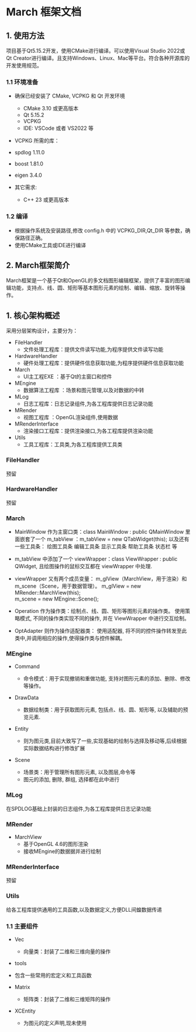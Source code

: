 # March 框架文档

## 1. 使用方法
项目基于Qt5.15.2开发，使用CMake进行编译。可以使用Visual Studio 2022或Qt Creator进行编译。且支持Windows、Linux、Mac等平台。符合各种开源库的开发使用规范。

### 1.1 环境准备
- 确保已经安装了 CMake, VCPKG 和 Qt 开发环境
  - CMake 3.10 或更高版本
  - Qt 5.15.2 
  - VCPKG
  - IDE: VSCode 或者 VS2022 等 

-  VCPKG 所需的库：
  - spdlog 1.11.0
  - boost 1.81.0
  - eigen 3.4.0

- 其它需求:
  - C++ 23 或更高版本

### 1.2 编译
- 根据操作系统及安装路径,修改 config.h 中的 VCPKG_DIR,Qt_DIR 等参数，确保路径正确。
- 使用CMake工具或IDE进行编译


## 2. March框架简介
March框架是一个基于Qt和OpenGL的多文档图形编辑框架，提供了丰富的图形编辑功能，支持点、线、圆、矩形等基本图形元素的绘制、编辑、缩放、旋转等操作。

## 1. 核心架构概述
采用分层架构设计，主要分为：

- FileHandler 
  - 文件处理工程库：提供文件读写功能,为程序提供文件读写功能
- HardwareHandler 
  - 硬件处理工程库：提供硬件信息获取功能,为程序提供硬件信息获取功能
- March 
  - UI主工程EXE ：基于Qt的主窗口和控件
- MEngine 
  - 数据算法工程库 ：场景和图元管理,以及对数据的中转
- MLog 
  - 日志工程库：日志记录组件,为各工程库提供日志记录功能
- MRender 
  - 视图工程库 ：OpenGL渲染组件,使用数据
- MRenderInterface 
  - 渲染接口工程库：提供渲染接口,为各工程库提供渲染功能
- Utils
  - 工具工程库：工具类,为各工程库提供工具类

###  FileHandler 
预留

###  HardwareHandler
预留

###  March
- MainWindow 作为主窗口类：class MainWindow : public QMainWindow
    里面嵌套了一个  m_tabView ：m_tabView = new QTabWidget(this);
以及还有一些工具条： 绘图工具条  编辑工具条  显示工具条  帮助工具条  状态栏 等

- m_tabView 中添加了一个 viewWrapper：class ViewWrapper : public QWidget,
  且绘图操作的鼠标交互都在 viewWrapper 中处理.

- viewWrapper 又有两个成员变量：  m_glView（MarchView，用于渲染）和 m_scene（Scene，用于数据管理）。
m_glView = new MRender::MarchView(this);  
m_scene = new MEngine::Scene();  

- Operation 作为操作类：绘制点、线、圆、矩形等图形元素的操作类。
使用策略模式, 不同的操作类实现不同的操作, 并在 ViewWrapper 中进行交互绘制。

- OptAdapter 则作为操作适配器类：
使用适配器, 将不同的控件操作转发至此类中,并调用相应的操作,使得操作类与控件解耦。

### MEngine
 - Command 
   - 命令模式：用于实现撤销和重做功能, 支持对图形元素的添加、删除、修改等操作。

- DrawData
   - 数据绘制类：用于获取图形元素, 包括点、线、圆、矩形等, 以及辅助的预览元素.
  
- Entity 
   - 则为图元类,目前大致写了一些,实现基础的绘制与选择及移动等,后续根据实际数据结构进行修改扩展

- Scene
   - 场景类：用于管理所有图形元素, 以及图层,命令等
   - 图元的添加, 删除, 群组, 选择都在此中进行

### MLog
在SPDLOG基础上封装的日志组件,为各工程库提供日志记录功能

### MRender
- MarchView
  - 基于OpenGL 4.6的图形渲染
  - 接收MEngine的数据据并进行绘制

### MRenderInterface
预留

### Utils
给各工程库提供通用的工具函数,以及数据定义,方便DLL间蝗数据传递

### 1.1 主要组件
- Vec 
  - 向量类：封装了二维和三维向量的操作

- tools
 - 包含一些常用的宏定义和工具函数

- Matrix
  - 矩阵类：封装了二维和三维矩阵的操作

- XCEntity 
  - 为图元的定义声明,现未使用

